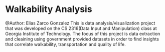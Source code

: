 # Walkability Analysis
@Author: Elias Zarco Gonzalez
This is data analysis/visualization project that was developed on the CS 2316(Data Input and Manipulation) class at Georgia Institute of Technology.
The focus of this project is data extraction and cleaining using government provided datasets in order to find insights that correlate walkability, transportation and quality of life.
